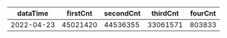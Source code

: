 |dataTime|firstCnt|secondCnt|thirdCnt|fourCnt|
|-|-|-|-|-|
|2022-04-23|45021420|44536355|33061571|803833|